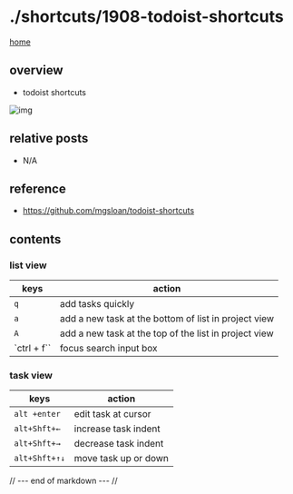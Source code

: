 # ./shortcuts/1908-todoist-shortcuts

[home](../)

## overview

- todoist shortcuts

![img](https://gyazo.com/102fab38bd73edbf9730af74d74de082.png)


## relative posts

- N/A

## reference

- https://github.com/mgsloan/todoist-shortcuts

## contents

### list view

| keys        | action                                                |
| ----------- | ----------------------------------------------------- |
| `q`         | add tasks quickly                                     |
| `a`         | add  a new task at the bottom of list in project view |
| `A`         | add a new task at the top of the list in project view |
| `ctrl + f`` | focus search input box                                |

### task view

| keys                | action                          |
| ------------------- | ------------------------------- |
| `alt +enter`        | edit task at cursor             |
| `alt+Shft+←`       | increase task indent            |
| `alt+Shft+→`       | decrease task indent            |
| `alt+Shft+↑↓`     | move task up or down            |


// --- end of markdown --- //
